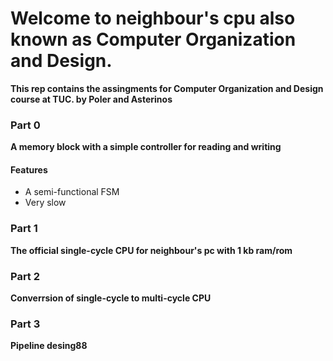 # Welcome to neighbour's cpu also known as Computer Organization and Design.


**This rep contains the assingments for Computer Organization and Design course at TUC.
by Poler and Asterinos**


### Part 0

**A memory block with a simple controller for reading and writing**

#### Features
- A semi-functional FSM
- Very slow


### Part 1

**The official single-cycle CPU for neighbour's pc with 1 kb ram/rom**

### Part 2

**Converrsion of single-cycle to multi-cycle CPU**

### Part 3

**Pipeline desing88**
